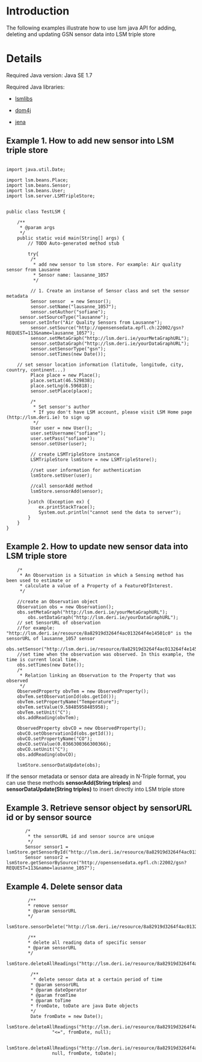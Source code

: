 # Introduction #

The following examples illustrate how to use lsm java API for adding, deleting and updating GSN sensor data into LSM triple store

# Details #

Required Java version: Java SE 1.7

Required Java libraries:

- [lsmlibs](http://deri-lsm.googlecode.com/files/lsmlibs.jar)

- [dom4j](http://sourceforge.net/projects/dom4j/)

- [jena](http://ftp.heanet.ie/mirrors/www.apache.org/dist/jena/)

## Example 1. How to add new sensor into LSM triple store ##
```

import java.util.Date;

import lsm.beans.Place;
import lsm.beans.Sensor;
import lsm.beans.User;
import lsm.server.LSMTripleStore;


public class TestLSM {

	/**
	 * @param args
	 */
	public static void main(String[] args) {
		// TODO Auto-generated method stub		
        
        try{  
         /*
          * add new sensor to lsm store. For example: Air quality sensor from Lausanne
          * Sensor name: lausanne_1057         
          */
        	
         // 1. Create an instanse of Sensor class and set the sensor metadata
         Sensor sensor  = new Sensor();
         sensor.setName("lausanne_1057");
         sensor.setAuthor("sofiane");
	 sensor.setSourceType("lausanne");
	 sensor.setInfor("Air Quality Sensors from Lausanne");
         sensor.setSource("http://opensensedata.epfl.ch:22002/gsn?REQUEST=113&name=lausanne_1057");
         sensor.setMetaGraph("http://lsm.deri.ie/yourMetaGraphURL");
         sensor.setDataGraph("http://lsm.deri.ie/yourDataGraphURL");
         sensor.setSensorType("gsn");
         sensor.setTimes(new Date());
        
	// set sensor location information (latitude, longitude, city, country, continent...)
         Place place = new Place();
         place.setLat(46.529838);
         place.setLng(6.596818);
         sensor.setPlace(place);
         
         /*
          * Set sensor's author
          * If you don't have LSM account, please visit LSM Home page (http://lsm.deri.ie) to sign up
          */
         User user = new User();
         user.setUsername("sofiane");
         user.setPass("sofiane");
         sensor.setUser(user);
         
         // create LSMTripleStore instance
         LSMTripleStore lsmStore = new LSMTripleStore();
         
         //set user information for authentication
         lsmStore.setUser(user);
         
         //call sensorAdd method
         lsmStore.sensorAdd(sensor);
         
        }catch (Exception ex) {  
        	ex.printStackTrace();
            System.out.println("cannot send the data to server");                                          
        }  
    }
}
```

## Example 2. How to update new sensor data into LSM triple store ##
```
	/*
	 * An Observation is a Situation in which a Sensing method has been used to estimate or 
	 * calculate a value of a Property of a FeatureOfInterest.
	 */
	
	//create an Observation object
	Observation obs = new Observation();
	obs.setMetaGraph("http://lsm.deri.ie/yourMetaGraphURL");
        obs.setDataGraph("http://lsm.deri.ie/yourDataGraphURL");
	// set SensorURL of observation
	//for example: "http://lsm.deri.ie/resource/8a82919d3264f4ac013264f4e14501c0" is the sensorURL of lausanne_1057 sensor
	obs.setSensor("http://lsm.deri.ie/resource/8a82919d3264f4ac013264f4e14501c0");
	//set time when the observation was observed. In this example, the time is current local time.
	obs.setTimes(new Date());
	/*
	 * Relation linking an Observation to the Property that was observed
	 */
	ObservedProperty obvTem = new ObservedProperty();
	obvTem.setObservationId(obs.getId());
	obvTem.setPropertyName("Temperature");
	obvTem.setValue(9.58485958485958);
	obvTem.setUnit("C");
	obs.addReading(obvTem);
	
	ObservedProperty obvCO = new ObservedProperty();
	obvCO.setObservationId(obs.getId());
	obvCO.setPropertyName("CO");
	obvCO.setValue(0.0366300366300366);
	obvCO.setUnit("C");
	obs.addReading(obvCO);
	
	lsmStore.sensorDataUpdate(obs);
```

If the sensor metadata or sensor data are already in N-Triple format, you can use these methods **sensorAdd(String triples)** and **sensorDataUpdate(String triples)** to insert directly into LSM triple store

## Example 3. Retrieve sensor object by sensorURL id or by sensor source ##
```
       /*
        * the sensorURL id and sensor source are unique
        */
       Sensor sensor1 = lsmStore.getSensorById("http://lsm.deri.ie/resource/8a82919d3264f4ac013264f4e14501c0");
       Sensor sensor2 = lsmStore.getSensorBySource("http://opensensedata.epfl.ch:22002/gsn?REQUEST=113&name=lausanne_1057");
```

## Example 4. Delete sensor data ##
```
        /**
        * remove sensor 
        * @param sensorURL
        */
    lsmStore.sensorDelete("http://lsm.deri.ie/resource/8a82919d3264f4ac013264f4e14501c0");

        /**
        * delete all reading data of specific sensor 
        * @param sensorURL
        */         
    lsmStore.deleteAllReadings("http://lsm.deri.ie/resource/8a82919d3264f4ac013264f4e14501c0");

         /**
          * delete sensor data at a certain period of time
      	 * @param sensorURL
      	 * @param dateOperator
      	 * @param fromTime
      	 * @param toTime
         * fromDate, toDate are java Date objects
      	 */
         Date fromDate = new Date();
         lsmStore.deleteAllReadings("http://lsm.deri.ie/resource/8a82919d3264f4ac013264f4e14501c0", 
        		 "<=", fromDate, null);
      
         lsmStore.deleteAllReadings("http://lsm.deri.ie/resource/8a82919d3264f4ac013264f4e14501c0", 
        		 null, fromDate, toDate);

```